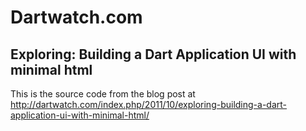 Dartwatch.com
===========

Exploring: Building a Dart Application UI with minimal html
----------

This is the source code from the blog post at
http://dartwatch.com/index.php/2011/10/exploring-building-a-dart-application-ui-with-minimal-html/

